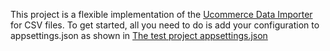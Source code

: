 This project is a flexible implementation of the [Ucommerce Data Importer](https://dev.ucommerce.net/ucommerce-next-gen/data-import) for CSV files. To get started, all you need to do is add your configuration to appsettings.json as shown in [The test project appsettings.json](https://github.com/CasperWSchmidt/UcommerceCsvImporter/blob/main/UcommerceCsvImporterTests/appsettings.json)
